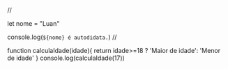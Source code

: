 //

let nome = "Luan"

console.log(`${nome} é autodidata.`)
//

function calculaIdade(idade){
    return idade>=18 ? 'Maior de idade': 'Menor de idade'
}
console.log(calculaIdade(17))
